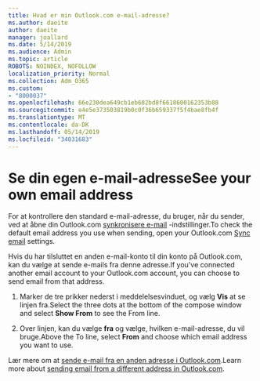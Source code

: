 ```yaml
---
title: Hvad er min Outlook.com e-mail-adresse?
ms.author: daeite
author: daeite
manager: joallard
ms.date: 5/14/2019
ms.audience: Admin
ms.topic: article
ROBOTS: NOINDEX, NOFOLLOW
localization_priority: Normal
ms.collection: Adm_O365
ms.custom:
- "8000037"
ms.openlocfilehash: 66e230dea649cb1eb682bd8f6618600162353b88
ms.sourcegitcommit: e4e5e373503819b0c0f36b659337f5f4bae8fb4f
ms.translationtype: MT
ms.contentlocale: da-DK
ms.lasthandoff: 05/14/2019
ms.locfileid: "34031683"
---
```

# <a name="see-your-own-email-address"></a><span data-ttu-id="399cb-102">Se din egen e-mail-adresse</span><span class="sxs-lookup"><span data-stu-id="399cb-102">See your own email address</span></span>

<span data-ttu-id="399cb-103">For at kontrollere den standard e-mail-adresse, du bruger, når du sender, ved at åbne din Outlook.com [synkronisere e-mail](https://outlook.live.com/mail/options/mail/accounts) -indstillinger.</span><span class="sxs-lookup"><span data-stu-id="399cb-103">To check the default email address you use when sending, open your Outlook.com [Sync email](https://outlook.live.com/mail/options/mail/accounts) settings.</span></span>

<span data-ttu-id="399cb-104">Hvis du har tilsluttet en anden e-mail-konto til din konto på Outlook.com, kan du vælge at sende e-mails fra denne adresse.</span><span class="sxs-lookup"><span data-stu-id="399cb-104">If you've connected another email account to your Outlook.com account, you can choose to send email from that address.</span></span>

1. <span data-ttu-id="399cb-105">Marker de tre prikker nederst i meddelelsesvinduet, og vælg **Vis** at se linjen fra.</span><span class="sxs-lookup"><span data-stu-id="399cb-105">Select the three dots at the bottom of the compose window and select **Show From** to see the From line.</span></span>

2. <span data-ttu-id="399cb-106">Over linjen, kan du vælge **fra** og vælge, hvilken e-mail-adresse, du vil bruge.</span><span class="sxs-lookup"><span data-stu-id="399cb-106">Above the To line, select **From** and choose which email address you want to use.</span></span>

<span data-ttu-id="399cb-107">Lær mere om at [sende e-mail fra en anden adresse i Outlook.com](https://support.office.com/article/ccba89cb-141c-4a36-8c56-6d16a8556d2e).</span><span class="sxs-lookup"><span data-stu-id="399cb-107">Learn more about [sending email from a different address in Outlook.com](https://support.office.com/article/ccba89cb-141c-4a36-8c56-6d16a8556d2e).</span></span>